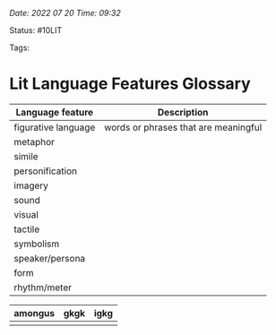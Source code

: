 *Date: 2022 07 20 Time: 09:32*

Status: #10LIT

Tags:

# Lit Language Features Glossary

| Language feature    | Description |
| ------------------- | ----------- |
| figurative language | words or phrases that are meaningful             |
| metaphor            |             |
| simile              |             |
| personification     |             |
| imagery             |             |
| sound               |             |
| visual              |             |
| tactile             |             |
| symbolism           |             |
| speaker/persona     |             |
| form                |             |
| rhythm/meter        |             |




| amongus | gkgk | igkg |
| ------- | ---- | ---- |
|         |      |      |
